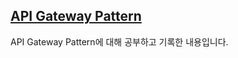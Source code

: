 ## [API Gateway Pattern](https://tree-snail-a0a.notion.site/API-Gateway-Pattern-192f0b73980a4e76a51661bef5492592?pvs=4)

API Gateway Pattern에 대해 공부하고 기록한 내용입니다.